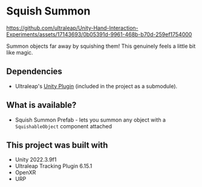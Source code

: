 # Squish Summon

https://github.com/ultraleap/Unity-Hand-Interaction-Experiments/assets/17143693/0b05391d-9961-468b-b70d-259ef1754000

Summon objects far away by squishing them! This genuinely feels a little bit like magic.

## Dependencies

- Ultraleap's [Unity Plugin](https://github.com/ultraleap/UnityPlugin) (included in the project as a submodule).

## What is available?

- Squish Summon Prefab - lets you summon any object with a `SquishableObject` component attached

## This project was built with

* Unity 2022.3.9f1
* Ultraleap Tracking Plugin 6.15.1
* OpenXR
* URP
